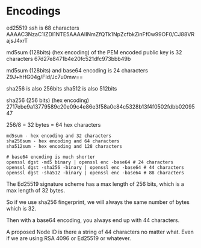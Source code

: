
# Encodings
ed25519 ssh is 68 characters
AAAAC3NzaC1lZDI1NTE5AAAAIINmZfQTk1NpZcfbkZinFf0w99OF0/CJ88VRajsJ4xrT

md5sum (128bits) (hex encoding) of the PEM encoded public key is 32 characters
67d27e8471b4e20fc521dfc973bbb49b

md5sum (128bits) and base64 encoding is 24 characters
Z9J+hHG04g/FId/Jc7u0mw==

sha256 is also 256bits
sha512 is also 512bits

sha256 (256 bits) (hex encoding)
2717ebe9a13779589c20e09c4e86e3f58a0c84c5328b13f4f0502fdbb0209547

256/8 = 32 bytes = 64 hex characters

```
md5sum - hex encoding and 32 characters
sha256sum - hex encoding and 64 characters
sha512sum - hex encoding and 128 characters

# base64 encoding is much shorter
openssl dgst -md5 binary | openssl enc -base64 # 24 characters
openssl dgst -sha256 -binary | openssl enc -base64 # 44 characters
openssl dgst -sha512 -binary | openssl enc -base64 # 88 characters
```

The Ed25519 signature scheme has a max length of 256 bits, which is a max length of 32 bytes.

So if we use sha256 fingerprint, we will always the same number of bytes which is 32.

Then with a base64 encoding, you always end up with 44 characters.

A proposed Node ID is there a string of 44 characters no matter what. Even if we are using RSA 4096 or Ed25519 or whatever.